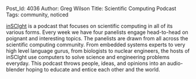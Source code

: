 Post_Id: 4036
Author: Greg Wilson
Title: Scientific Computing Podcast
Tags: community, noticed

<p><a href="http://inscight.org/">inSCIght</a> is a podcast that focuses on scientific computing in all of its various forms. Every week we have four panelists engage head-to-head on poignant and interesting topics. The panelists are drawn from all across the scientific computing community. From embedded systems experts to very high level language gurus, from biologists to nuclear engineers, the hosts of inSCIght use computers to solve science and engineering problems everyday. This podcast throws people, ideas, and opinions into an audio-blender hoping to educate and entice each other and the world.</p>
